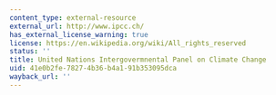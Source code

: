 ```yaml
---
content_type: external-resource
external_url: http://www.ipcc.ch/
has_external_license_warning: true
license: https://en.wikipedia.org/wiki/All_rights_reserved
status: ''
title: United Nations Intergovermnental Panel on Climate Change
uid: 41e0b2fe-7827-4b36-b4a1-91b353095dca
wayback_url: ''
---
```

